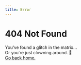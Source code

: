 ```yaml
---
title: Error
---
```


# 404 Not Found

You've found a glitch in the matrix...
<br/>
Or you're just clowning around. 🤡
<br/>
[Go back home.](/)
